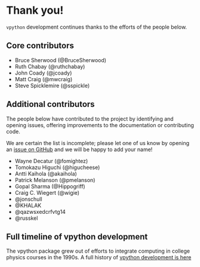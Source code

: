 # Thank you!

`vpython` development continues thanks to the efforts of the people below.

## Core contributors

+ Bruce Sherwood (@BruceSherwood)
+ Ruth Chabay (@ruthchabay)
+ John Coady (@jcoady)
+ Matt Craig (@mwcraig)
+ Steve Spicklemire (@sspickle)

## Additional contributors

The people below have contributed to the project by identifying and opening
issues, offering improvements to the documentation or contributing code.

We are certain the list is incomplete; please let one of us know by opening an [issue on GitHub](https://github.com/BruceSherwood/vpython-jupyter/issues) and we will be happy to add your name!

+ Wayne Decatur (@fomightez)
+ Tomokazu Higuchi (@higucheese)
+ Antti Kaihola (@akaihola)
+ Patrick Melanson (@pmelanson)
+ Gopal Sharma (@Hippogriff)
+ Craig C. Wiegert (@wigie)
+ @jonschull
+ @KHALAK
+ @qazwsxedcrfvtg14
+ @russkel

## Full timeline of vpython development

The vpython package grew out of efforts to integrate computing in college physics courses in the 1990s. A full history of [vpython development is here](https://brucesherwood.net/?p=136)
